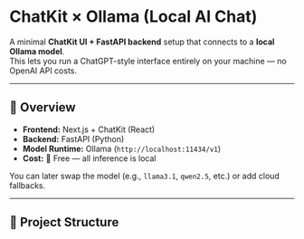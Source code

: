 # ChatKit × Ollama (Local AI Chat)

A minimal **ChatKit UI + FastAPI backend** setup that connects to a **local Ollama model**.  
This lets you run a ChatGPT-style interface entirely on your machine — no OpenAI API costs.

---

## 🧠 Overview

- **Frontend:** Next.js + ChatKit (React)
- **Backend:** FastAPI (Python)
- **Model Runtime:** Ollama (`http://localhost:11434/v1`)
- **Cost:** 💸 Free — all inference is local

You can later swap the model (e.g., `llama3.1`, `qwen2.5`, etc.) or add cloud fallbacks.

---

## 📁 Project Structure

